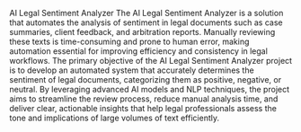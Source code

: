 AI Legal Sentiment Analyzer
The AI Legal Sentiment Analyzer is a solution that automates the analysis of sentiment in legal documents such as case summaries, client feedback, and arbitration reports. Manually reviewing these texts is time-consuming and prone to human error, making automation essential for improving efficiency and consistency in legal workflows.
The primary objective of the AI Legal Sentiment Analyzer project is to develop an automated system that accurately determines the sentiment of legal documents, categorizing them as positive, negative, or neutral. By leveraging advanced AI models and NLP techniques, the project aims to streamline the review process, reduce manual analysis time, and deliver clear, actionable insights that help legal professionals assess the tone and implications of large volumes of text efficiently.
